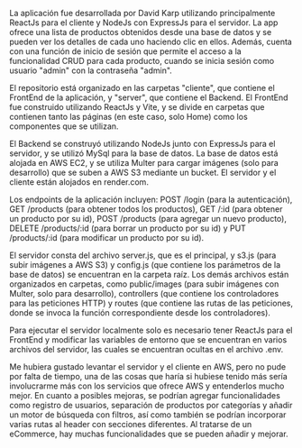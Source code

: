 La aplicación fue desarrollada por David Karp utilizando principalmente ReactJs para el cliente y NodeJs con ExpressJs para el servidor. La app ofrece una lista de productos obtenidos desde una base de datos y se pueden ver los detalles de cada uno haciendo clic en ellos. Además, cuenta con una función de inicio de sesión que permite el acceso a la funcionalidad CRUD para cada producto, cuando se inicia sesión como usuario "admin" con la contraseña "admin".

El repositorio está organizado en las carpetas "cliente", que contiene el FrontEnd de la aplicación, y "server", que contiene el Backend. El FrontEnd fue construido utilizando ReactJs y Vite, y se divide en carpetas que contienen tanto las páginas (en este caso, solo Home) como los componentes que se utilizan.

El Backend se construyó utilizando NodeJs junto con ExpressJs para el servidor, y se utilizó MySql para la base de datos. La base de datos está alojada en AWS EC2, y se utiliza Multer para cargar imágenes (solo para desarrollo) que se suben a AWS S3 mediante un bucket. El servidor y el cliente están alojados en render.com.

Los endpoints de la aplicación incluyen: POST /login (para la autenticación), GET /products (para obtener todos los productos), GET /:id (para obtener un producto por su id), POST /products (para agregar un nuevo producto), DELETE /products/:id (para borrar un producto por su id) y PUT /products/:id (para modificar un producto por su id).

El servidor consta del archivo server.js, que es el principal, y s3.js (para subir imágenes a AWS S3) y config.js (que contiene los parámetros de la base de datos) se encuentran en la carpeta raíz. Los demás archivos están organizados en carpetas, como public/images (para subir imágenes con Multer, solo para desarrollo), controllers (que contiene los controladores para las peticiones HTTP) y routes (que contiene las rutas de las peticiones, donde se invoca la función correspondiente desde los controladores).

Para ejecutar el servidor localmente solo es necesario tener ReactJs para el FrontEnd y modificar las variables de entorno que se encuentran en varios archivos del servidor, las cuales se encuentran ocultas en el archivo .env.

Me hubiera gustado levantar el servidor y el cliente en AWS, pero no pude por falta de tiempo, una de las cosas que haría si hubiese tenido más sería involucrarme más con los servicios que ofrece AWS y entenderlos mucho mejor. En cuanto a posibles mejoras, se podrían agregar funcionalidades como registro de usuarios, separación de productos por categorías y añadir un motor de búsqueda con filtros, así como también se podrían incorporar varias rutas al header con secciones diferentes. Al tratarse de un eCommerce, hay muchas funcionalidades que se pueden añadir y mejorar.
